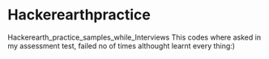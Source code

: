 # Hackerearthpractice
Hackerearth_practice_samples_while_Interviews
This codes where asked in my assessment test, failed no of times althought learnt every thing:)
